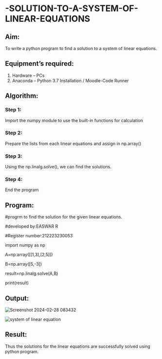# -SOLUTION-TO-A-SYSTEM-OF-LINEAR-EQUATIONS
## Aim:
To write a python program to find a solution to a system of linear equations.
## Equipment’s required:
1. 	Hardware – PCs
2. 	Anaconda – Python 3.7 Installation / Moodle-Code Runner
## Algorithm:
### Step 1: 
Import the numpy module to use the built-in functions for calculation
### Step 2: 
Prepare the lists from each linear equations and assign in np.array()
### Step 3: 
Using the np.linalg.solve(), we can find the solutions.
### Step 4: 
End the program
## Program:
#progrm to find  the solution for the given linear equations. 

#developed by:EASWAR R 

#Register number:212223230053 

import numpy as np

A=np.array([[1,3],[2,5]])

B=np.array([5,-3])

result=np.linalg.solve(A,B)

print(result)

## Output:
![Screenshot 2024-02-28 083432](https://github.com/EaswarR2005/-SOLUTION-TO-A-SYSTEM-OF-LINEAR-EQUATIONS/assets/146931525/8db068cc-8526-4ef8-82d7-604ed0a9cb13)

![system of linear equation](https://github.com/EaswarR2005/-SOLUTION-TO-A-SYSTEM-OF-LINEAR-EQUATIONS/assets/146931525/34dbd76b-d9d7-46b1-bc03-fb9d3e2a51d5)

## Result: 
Thus the solutions for the linear equations are successfully solved using python program.
